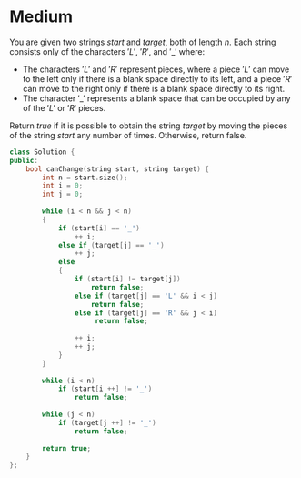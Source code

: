 # Medium

You are given two strings $start$ and $target$, both of length $n$. Each string consists only of the characters $'L'$, $'R'$, and $'\_'$ where:

- The characters $'L'$ and $'R'$ represent pieces, where a piece $'L'$ can move to the left only if there is a blank space directly to its left, and a piece $'R'$ can move to the right only if there is a blank space directly to its right.
- The character $'\_'$ represents a blank space that can be occupied by any of the $'L'$ or $'R'$ pieces.

Return $true$ if it is possible to obtain the string $target$ by moving the pieces of the string $start$ any number of times. Otherwise, return false.

```cpp
class Solution {
public:
    bool canChange(string start, string target) {
        int n = start.size();
        int i = 0;
        int j = 0;
        
        while (i < n && j < n)
        {
            if (start[i] == '_')
                ++ i;
            else if (target[j] == '_')
                ++ j;
            else 
            {
                if (start[i] != target[j])
                    return false;
                else if (target[j] == 'L' && i < j)
                    return false;
                else if (target[j] == 'R' && j < i)
                     return false;
                
                ++ i;
                ++ j;
            }
        }
        
        while (i < n)
            if (start[i ++] != '_')
                return false;
        
        while (j < n)
            if (target[j ++] != '_')
                return false;
        
        return true;
    }
};
```
